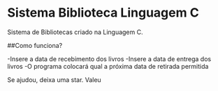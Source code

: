 # Sistema Biblioteca Linguagem C

Sistema de Bibliotecas criado na Linguagem C.

##Como funciona?

  -Insere a data de recebimento dos livros
  -Insere a data de entrega dos livros
  -O programa colocará qual a próxima data de retirada permitida
  
  
Se ajudou, deixa uma star. Valeu
